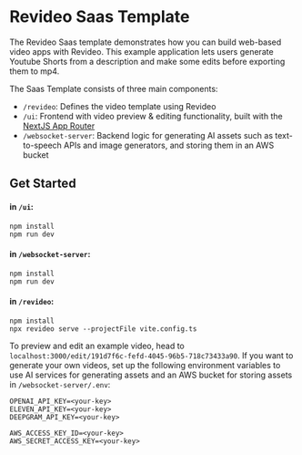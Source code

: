 # Revideo Saas Template

The Revideo Saas template demonstrates how you can build web-based video apps with Revideo. This example application lets users generate Youtube Shorts from a description and make some edits before exporting them to mp4.

The Saas Template consists of three main components:

- `/revideo`: Defines the video template using Revideo
- `/ui`: Frontend with video preview & editing functionality, built with the [NextJS App Router](https://nextjs.org/docs/app)
- `/websocket-server`: Backend logic for generating AI assets such as text-to-speech APIs and image generators, and storing them in an AWS bucket


## Get Started

#### in `/ui`:
```
npm install
npm run dev
```

#### in `/websocket-server`:
```
npm install
npm run dev
```

#### in `/revideo`:
```
npm install
npx revideo serve --projectFile vite.config.ts
```

To preview and edit an example video, head to `localhost:3000/edit/191d7f6c-fefd-4045-96b5-718c73433a90`. If you want to generate your own videos, set up the following environment variables to use AI services for generating assets and an AWS bucket for storing assets in `/websocket-server/.env`:

```
OPENAI_API_KEY=<your-key>
ELEVEN_API_KEY=<your-key>
DEEPGRAM_API_KEY=<your-key>

AWS_ACCESS_KEY_ID=<your-key>
AWS_SECRET_ACCESS_KEY=<your-key>
```
